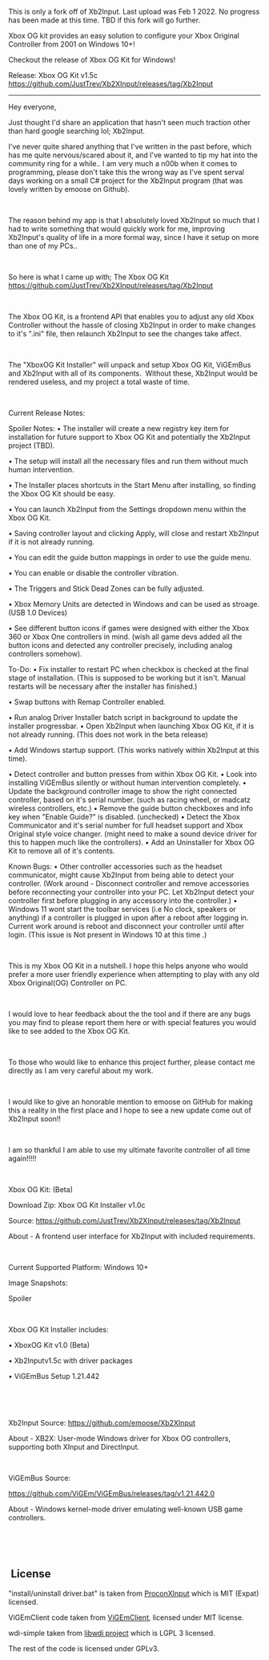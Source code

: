 This is only a fork off of Xb2Input. Last upload was Feb 1 2022. No progress has been made at this time.   TBD if this fork will go further.

 
Xbox OG kit provides an easy solution to configure your Xbox Original Controller from 2001 on Windows 10+!


Checkout the release of Xbox OG Kit for Windows!


Release: Xbox OG Kit v1.5c
https://github.com/JustTrev/Xb2XInput/releases/tag/Xb2Input
 
 
 -----
 
 
Hey everyone,
 

Just thought I'd share an application that hasn't seen much traction other than hard google searching lol; Xb2Input.  
 

I've never quite shared anything that I've written in the past before, which has me quite nervous/scared about it, and I've wanted to tip my hat into the community ring for a while.. I am very much a n00b when it comes to programming, please don't take this the wrong way as I've spent serval days working on a small C# project for the Xb2Input program (that was lovely written by emoose on Github).

 

The reason behind my app is that I absolutely loved Xb2Input so much that I had to write something that would quickly work for me, improving Xb2Input's quality of life in a more formal way, since I have it setup on more than one of my PCs..

 

So here is what I came up with; The Xbox OG Kit
https://github.com/JustTrev/Xb2XInput/releases/tag/Xb2Input

 

The Xbox OG Kit, is a frontend API that enables you to adjust any old Xbox Controller without the hassle of closing Xb2Input in order to make changes to it's ".ini" file, then relaunch Xb2Input to see the changes take affect.  

 

The "XboxOG Kit Installer" will unpack and setup Xbox OG Kit, ViGEmBus and Xb2Input with all of its components.  Without these, Xb2Input would be rendered useless, and my project a total waste of time.

 

Current Release Notes:

Spoiler
Notes:
• The installer will create a new registry key item for installation for future support to Xbox OG Kit and potentially the Xb2Input project (TBD). 

• The setup will install all the necessary files and run them without much human intervention.

• The Installer places shortcuts in the Start Menu after installing, so finding the Xbox OG Kit should be easy. 

• You can launch Xb2Input from the Settings dropdown menu within the Xbox OG Kit.

• Saving controller layout and clicking Apply, will close and restart Xb2Input if it is not already running.

• You can edit the guide button mappings in order to use the guide menu. 

• You can enable or disable the controller vibration.

• The Triggers and Stick Dead Zones can be fully adjusted.

• Xbox Memory Units are detected in Windows and can be used as stroage. (USB 1.0 Devices)

• See different button icons if games were designed with either the Xbox 360 or Xbox One controllers in mind. (wish all game devs added all the button icons and detected any controller precisely, including analog controllers somehow).

To-Do:
• Fix installer to restart PC when checkbox is checked at the final stage of installation. (This is supposed to be working but it isn't. Manual restarts will be necessary after the installer has finished.)

• Swap buttons with Remap Controller enabled.

• Run analog Driver Installer batch script in background to update the installer progressbar.
• Open Xb2Input when launching Xbox OG Kit, if it is not already running. (This does not work in the beta release)

• Add Windows startup support. (This works natively within Xb2Input at this time).   

• Detect controller and button presses from within Xbox OG Kit.
• Look into installing ViGEmBus silently or without human intervention completely.
• Update the background controller image to show the right connected controller, based on it's serial number. (such as racing wheel, or madcatz wireless controllers, etc.)
• Remove the guide button checkboxes and info key when "Enable Guide?" is disabled. (unchecked)
• Detect the Xbox Communicator and it's serial number for full headset support and Xbox Original style voice changer. (might need to make a sound device driver for this to happen much like the controllers).
• Add an Uninstaller for Xbox OG Kit to remove all of it's contents.


Known Bugs:
• Other controller accessories such as the headset communicator, might cause Xb2Input from being able to detect your controller. (Work around - Disconnect controller and remove accessories before reconnecting your controller into your PC. Let Xb2Input detect your controller first before plugging in any accessory into the controller.)
• Windows 11 wont start the toolbar services (i.e No clock, speakers or anything) if a controller is plugged in upon after a reboot after logging in. Current work around is reboot and disconnect your controller until after login. (This issue is Not present in Windows 10 at this time .) 


 

This is my Xbox OG Kit in a nutshell. I hope this helps anyone who would prefer a more user friendly experience when attempting to play with any old Xbox Original(OG) Controller on PC.

 

I would love to hear feedback about the the tool and if there are any bugs you may find to please report them here or with special features you would like to see added to the Xbox OG Kit.

 

To those who would like to enhance this project further, please contact me directly as I am very careful about my work.

 

I would like to give an honorable mention to emoose on GitHub for making this a reality in the first place and I hope to see a new update come out of Xb2Input soon!!  

 

I am so thankful I am able to use my ultimate favorite controller of all time again!!!!! 

 

Xbox OG Kit: (Beta)

Download Zip: Xbox OG Kit Installer v1.0c

Source: https://github.com/JustTrev/Xb2XInput/releases/tag/Xb2Input

About - A frontend user interface for Xb2Input with included requirements.

 

Current Supported Platform: Windows 10+


Image Snapshots:

Spoiler














 

Xbox OG Kit Installer includes:

• XboxOG Kit v1.0 (Beta)

• Xb2Inputv1.5c with driver packages

• ViGEmBus Setup 1.21.442

 

 

Xb2Input Source:
https://github.com/emoose/Xb2XInput

About - XB2X: User-mode Windows driver for Xbox OG controllers, supporting both XInput and DirectInput.

 

ViGEmBus Source:

https://github.com/ViGEm/ViGEmBus/releases/tag/v1.21.442.0

About - Windows kernel-mode driver emulating well-known USB game controllers.

 

 


​
License
---
"install/uninstall driver.bat" is taken from [ProconXInput](https://github.com/MTCKC/ProconXInput/) which is MIT (Expat) licensed.

ViGEmClient code taken from [ViGEmClient](https://github.com/ViGEm/ViGEmClient), licensed under MIT license.

wdi-simple taken from [libwdi project](https://github.com/pbatard/libwdi) which is LGPL 3 licensed.

The rest of the code is licensed under GPLv3.
